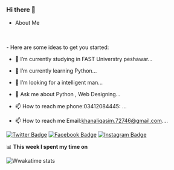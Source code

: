 ### Hi there 👋

- About Me
<br>
<br>
- Here are some ideas to get you started:

- 🔭 I’m currently studying in FAST Universtry peshawar...
- 🌱 I’m currently learning Python...
 
- 🤔 I’m looking for a intelligent man...
- 💬 Ask me about Python , Web Designing...
- 📫 How to reach me phone:03412084445: ...
- 📫 How to reach me Email:khanaliqasim.72746@gmail.com....


[![Twitter Badge](https://img.shields.io/badge/-Qasim%20Ali-1ca0f1?style=flat-square&logo=twitter&logoColor=white&link=https://twitter.com/@QasimAl22559862)](https://twitter.com/@QasimAl22559862) 
[![Facebook Badge](https://img.shields.io/badge/-Qasim%20Ali-blue?style=flat-square&logo=Facebook&logoColor=white&link=https://www.facebook.com/in/sulthannk/)](https://www.facebook.com/in/khanaliqasim.72746@gmail.com/) 
[![Instagram Badge](https://img.shields.io/badge/-Qasim%20Ali-red?style=flat-square&logo=Instagram&logoColor=yellow&link=https://qasimali3478)](https://www.instagram.com/qasimali3478/)



📊 **This week I spent my time on**

![Wwakatime stats](https://github-readme-stats-taupe-two.vercel.app/api/wakatime?username=gautamkrishnar&hide_title=true&hide_border=true&langs_count=5)

